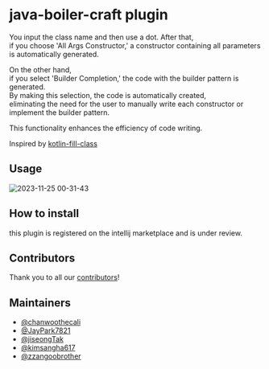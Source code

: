 # java-boiler-craft plugin
You input the class name and then use a dot. After that,   
if you choose 'All Args Constructor,' a constructor containing all parameters is automatically generated.  

On the other hand,  
if you select 'Builder Completion,' the code with the builder pattern is generated.  
By making this selection, the code is automatically created,   
eliminating the need for the user to manually write each constructor or implement the builder pattern.   

This functionality enhances the efficiency of code writing.

Inspired by [kotlin-fill-class](https://github.com/suusan2go/kotlin-fill-class)

## Usage
![2023-11-25 00-31-43](https://github.com/Boiler-Craft/java-boiler-craft/assets/98400407/22ed0d02-03bc-43ca-a6ea-6887ecc4ab9e)

## How to install
this plugin is registered on the intellij marketplace and is under review.

## Contributors
Thank you to all our [contributors](https://github.com/Boiler-Craft/java-boiler-craft/graphs/contributors)!

## Maintainers
- [@chanwoothecali](https://github.com/chanwoothecali)
- [@JayPark7821](https://github.com/JayPark7821)
- [@jiseongTak](https://github.com/jiseongTak)
- [@kimsangha617](https://github.com/kimsangha617)
- [@zzangoobrother](https://github.com/zzangoobrother)
